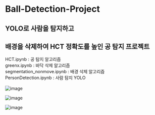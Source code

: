 # Ball-Detection-Project

## YOLO로 사람을 탐지하고
## 배경을 삭제하여 HCT 정확도를 높인 공 탐지 프로젝트

HCT.ipynb : 공 탐지 알고리즘 <br/>
greenx.ipynb : 바닥 삭제 알고리즘 <br/>
segmentation_nonmove.ipynb : 배경 삭제 알고리즘 <br/>
PersonDetection.ipynb : 사람 탐지 YOLO <br/><br/>
![image](https://github.com/user-attachments/assets/c63b9dad-873b-4cc5-9652-09747fcdb47e)
<br/>

![image](https://github.com/user-attachments/assets/52436286-04d6-4771-8618-f01110d7b5be)
<br/>

![image](https://github.com/user-attachments/assets/fd033642-bf2a-4c2e-9501-27e1f113c6d5)
